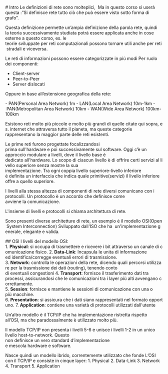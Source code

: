# Intro
Le definizioni di rete sono molteplici, 
Ma in questo corso si userà questa :”Si definisce rete tutto ciò che può essere visto sotto forma di grafo”.

Questa definizione permette un’ampia definizione della parola rete, quindi la teoria successivamente studiata potrà essere applicata anche in cose esterne a questo corso, es. le teorie sviluppate per reti computazionali possono tornare utili anche per reti stradali e viceversa.

Le reti di informazioni possono essere categorizzate in più modi
Per ruolo dei componenti:

- Client-server
- Peer-to-Peer
- Server dislocati

Oppure in base all’estensione geografica della rete:

- PAN(Personal Area Network) 1m
- LAN(Local Area Network) 10m-1km
- PAN(Metropolitan Area Network) 10km
- WAN(Wide Area Network) 100km-100km

Esistono reti molto più piccole e molto più grandi di quelle citate qui sopra, es. internet che attraversa tutto il pianeta, ma queste categorie rappresentano la maggior parte delle reti esistenti.

Le prime reti furono progettate focalizzandosi prima sull'hardware e poi successivamente sul software. Oggi c’è un approccio modulare a livelli, dove il livello base è dedicato all'hardware. Lo scopo di ciascun livello è di offrire certi servizi al livello superiore senza mostre la sua implementazione. Tra ogni coppia livello superiore-livello inferiore è definita un interfaccia che indica quale primitive(servizi) il livello inferiore offre a quello superiore.

I livelli alla stessa altezza di componenti di rete diversi comunicano con i protocolli. Un protocollo è un accordo che definisce come avviene la comunicazione.

L'insieme di livelli e protocolli si chiama architettura di rete.

Sono presenti diverse architetture di rete, un esempio è il modello OSI(Open System Interconnection) Sviluppato dall'ISO che ha  un'implementazione generale, elegante e valida.

## OSI
I livelli del modello OSI:
1. **Physical**: si occupa di trasmettere e ricevere i bit attraverso un canale di comunicazione fisico.
2. **Data-Link**: Incapsula le unita di informazione ed identifica/corregge eventuali errori di trasmissione.
3. **Network**: controlla le operazioni della rete, dicendo quali percorsi utilizzare per la trasmissione dei dati (routing), tenendo conto di eventuali congestioni
4. **Transport**: fornisce il trasferimento dati tra processi, assicurandosi che le comunicazioni tra i layer più alti avvengano correttamente.
5. **Session**: fornisce e mantiene le sessioni di comunicazione con una o più macchine.
6. **Presentation**: si assicura che i dati siano rappresentati nel formato opportuno.
7. **Application**: contiene una varietà di protocolli utilizzati dall'utente

Un’altro modello è il TCP/IP che ha implementazione ristretta rispetto all’OSI, ma che paradossalmente è utilizzato molto più.

Il modello TCP/IP non presenta i livelli 5-6 e unisce i livelli 1-2 in un unico livello host-to-network. Questo non definisce un vero standard d’implementazione  e mescola hardware e software.

Nasce quindi un modello ibrido, correntemente utilizzato che fonde L’OSI con il TCP/IP e consiste in cinque layer:
1. Physical
2. Data-Link
3. Network
4. Transport
5. Application

